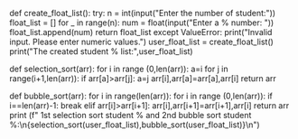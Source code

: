 def create_float_list():
    try:
        n = int(input("Enter the number of student:"))
        float_list = []
        for _ in range(n):
            num = float(input("Enter a % number: "))
            float_list.append(num)
        return float_list
    except ValueError:
        print("Invalid input. Please enter numeric values.")
user_float_list = create_float_list()
print("The created student  % list:",user_float_list)
 
def selection_sort(arr):
    for i in range (0,len(arr)):
        a=i
        for j in range(i+1,len(arr)):
            if arr[a]>arr[j]:
                a=j
        arr[i],arr[a]=arr[a],arr[i]
    return arr
 
 
def bubble_sort(arr):
    for i in range(len(arr)):
        for i in range (0,len(arr)):
            if i==len(arr)-1:
                break
            elif arr[i]>arr[i+1]:
                arr[i],arr[i+1]=arr[i+1],arr[i]
    return arr
print (f" 1st selection sort student % and 2nd bubble sort student
%:\n{selection_sort(user_float_list),bubble_sort(user_float_list)}\n")
